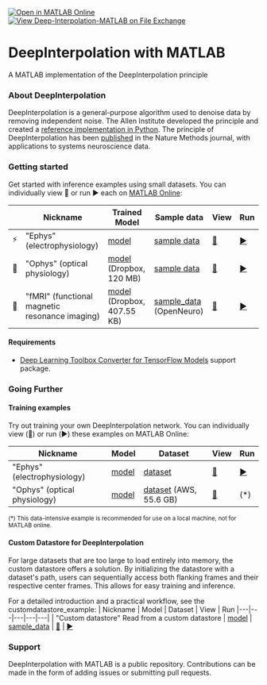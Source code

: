 [![Open in MATLAB Online](https://www.mathworks.com/images/responsive/global/open-in-matlab-online.svg)](https://matlab.mathworks.com/open/github/v1?repo=INCF/DeepInterpolation-MATLAB&file=gettingStarted.mlx)
[![View Deep-Interpolation-MATLAB on File Exchange](https://www.mathworks.com/matlabcentral/images/matlab-file-exchange.svg)](https://www.mathworks.com/matlabcentral/fileexchange/134991-deepinterpolation-matlab)
# DeepInterpolation with MATLAB
A MATLAB implementation of the DeepInterpolation principle
### About DeepInterpolation
DeepInterpolation is a general-purpose algorithm used to denoise data by removing independent noise. The Allen Institute developed the principle and created a [reference implementation in Python](https://github.com/AllenInstitute/deepinterpolation).
The principle of DeepInterpolation has been [published](https://www.nature.com/articles/s41592-021-01285-2) in the Nature Methods journal, with applications to systems neuroscience data.

### Getting started
Get started with inference examples using small datasets. You can individually view :eyes: or run :arrow_forward: each on [MATLAB Online](https://www.mathworks.com/products/matlab-online.html):

| | Nickname| Trained Model|  Sample data  | View | Run
| ---  | --- | --- | --- | --- | --- |
|⚡|"Ephys" (electrophysiology) | [model](sample_data/2020_02_29_15_28_unet_single_ephys_1024_mean_squared_error-1050.h5)  | [sample data](sample_data/ephys_tiny_continuous.dat2) | [:eyes:](https://viewer.mathworks.com/?viewer=live_code&url=https%3A%2F%2Fwww.mathworks.com%2Fmatlabcentral%2Fmlc-downloads%2Fdownloads%2F84c22101-bffc-435a-910c-b0c7dcd5b386%2F29e7e92d-4639-4178-8e19-739580981e60%2Ffiles%2Fexamples%2Ftiny_ephys_inference.mlx&embed=web) | [:arrow_forward:](https://matlab.mathworks.com/open/github/v1?repo=INCF/DeepInterpolation-MATLAB&file=examples/tiny_ephys_inference.mlx)
|🔬|"Ophys" (optical physiology) | [model](https://www.dropbox.com/sh/vwxf1uq2j60uj9o/AAC0sZWahCJFBRARoYsw8Nnra/2019_09_11_23_32_unet_single_1024_mean_absolute_error_Ai93-0450.h5?dl=0)  (Dropbox, 120 MB) | [sample data](sample_data/ophys_tiny_761605196.tif)   | [:eyes:](https://viewer.mathworks.com/?viewer=live_code&url=https%3A%2F%2Fwww.mathworks.com%2Fmatlabcentral%2Fmlc-downloads%2Fdownloads%2F84c22101-bffc-435a-910c-b0c7dcd5b386%2F29e7e92d-4639-4178-8e19-739580981e60%2Ffiles%2Fexamples%2Ftiny_ophys_inference.mlx&embed=web) | [:arrow_forward:](https://matlab.mathworks.com/open/github/v1?repo=INCF/DeepInterpolation-MATLAB&file=examples/tiny_ophys_inference.mlx)
|🧠| "fMRI" (functional magnetic resonance imaging) | [model](https://www.dropbox.com/sh/ngx5plndmd4jsca/AAAqeFE9Bw6g72Cm9SC4QkMxa/2020_08_28_00_25_fmri_unet_denoiser_mean_absolute_error_2020_08_28_00_25_model.h5) (Dropbox, 407.55 KB)| [sample_data](https://openneuro.org/crn/datasets/ds001246/snapshots/1.2.1/files/sub-01:ses-perceptionTest01:func:sub-01_ses-perceptionTest01_task-perception_run-01_bold.nii.gz) (OpenNeuro)| [:eyes:](https://viewer.mathworks.com/?viewer=live_code&url=https%3A%2F%2Fwww.mathworks.com%2Fmatlabcentral%2Fmlc-downloads%2Fdownloads%2F84c22101-bffc-435a-910c-b0c7dcd5b386%2F29e7e92d-4639-4178-8e19-739580981e60%2Ffiles%2Fexamples%2Ftiny_fMRI_inference.mlx&embed=web) | [:arrow_forward:](https://matlab.mathworks.com/open/github/v1?repo=INCF/DeepInterpolation-MATLAB&file=examples/tiny_fMRI_inference.mlx)


#### Requirements
* [Deep Learning Toolbox Converter for TensorFlow Models](https://nl.mathworks.com/matlabcentral/fileexchange/64649-deep-learning-toolbox-converter-for-tensorflow-models) support package.

### Going Further

#### Training examples
Try out training your own DeepInterpolation network. You can individually view (:eyes:) or run (:arrow_forward:) these examples on MATLAB Online:

| Nickname  | Model |  Dataset | View | Run
|---|---|---|---|---|
| "Ephys" (electrophysiology) | [model](sample_data/2020_02_29_15_28_unet_single_ephys_1024_mean_squared_error-1050.h5) | [dataset](sample_data/ephys_tiny_continuous.dat2) | [:eyes:](https://viewer.mathworks.com/?viewer=live_code&url=https%3A%2F%2Fwww.mathworks.com%2Fmatlabcentral%2Fmlc-downloads%2Fdownloads%2F84c22101-bffc-435a-910c-b0c7dcd5b386%2F29e7e92d-4639-4178-8e19-739580981e60%2Ffiles%2Fexamples%2Ftiny_ephys_training.mlx&embed=web) | [:arrow_forward:](https://matlab.mathworks.com/open/github/v1?repo=INCF/DeepInterpolation-MATLAB&file=examples/tiny_ephys_training.mlx)
| "Ophys" (optical physiology) | [model](sample_data/2021_07_31_09_49_38_095550_unet_1024_search_mean_squared_error_pre_30_post_30_feat_32_power_1_depth_4_unet_True-0125-0.5732.h5) | [dataset](http://allen-brain-observatory.s3.amazonaws.com/visual-coding-2p/ophys_movies/ophys_experiment_496908818.h5) (AWS, 55.6 GB) | [:eyes:](https://viewer.mathworks.com/?viewer=live_code&url=https%3A%2F%2Fwww.mathworks.com%2Fmatlabcentral%2Fmlc-downloads%2Fdownloads%2F84c22101-bffc-435a-910c-b0c7dcd5b386%2F29e7e92d-4639-4178-8e19-739580981e60%2Ffiles%2Fexamples%2Fophys_training_inference.mlx&embed=web) | (\*) |

<sub>(\*) This data-intensive example is recommended for use on a local machine, not for MATLAB online.</sub>

#### Custom Datastore for DeepInterpolation
For large datasets that are too large to load entirely into memory, the custom datastore offers a solution. By initializing the datastore with a dataset's path, users can sequentially access both flanking frames and their respective center frames. This allows for easy training and inference.

For a detailed introduction and a practical workflow, see the customdatastore_example:
| Nickname  | Model |  Dataset | View | Run
|---|---|---|---|---|
| "Custom datastore" Read from a custom datastore | [model](sample_data/pretrainedNetwork.mat) | [sample_data](sample_data/ophys_tiny_761605196.tif) | [:eyes:](https://viewer.mathworks.com/?viewer=live_code&url=https%3A%2F%2Fwww.mathworks.com%2Fmatlabcentral%2Fmlc-downloads%2Fdownloads%2F84c22101-bffc-435a-910c-b0c7dcd5b386%2Fbfd58de9-1242-48ba-81bc-dfe9c37fae6b%2Ffiles%2Fexamples%2Fcustomdatastore_example.mlx&embed=web) | [:arrow_forward:](https://matlab.mathworks.com/open/github/v1?repo=INCF/DeepInterpolation-MATLAB&file=examples/customdatastore_example.mlx)

### Support
DeepInterpolation with MATLAB is a public repository. Contributions can be made in the form of adding issues or submitting pull requests.
